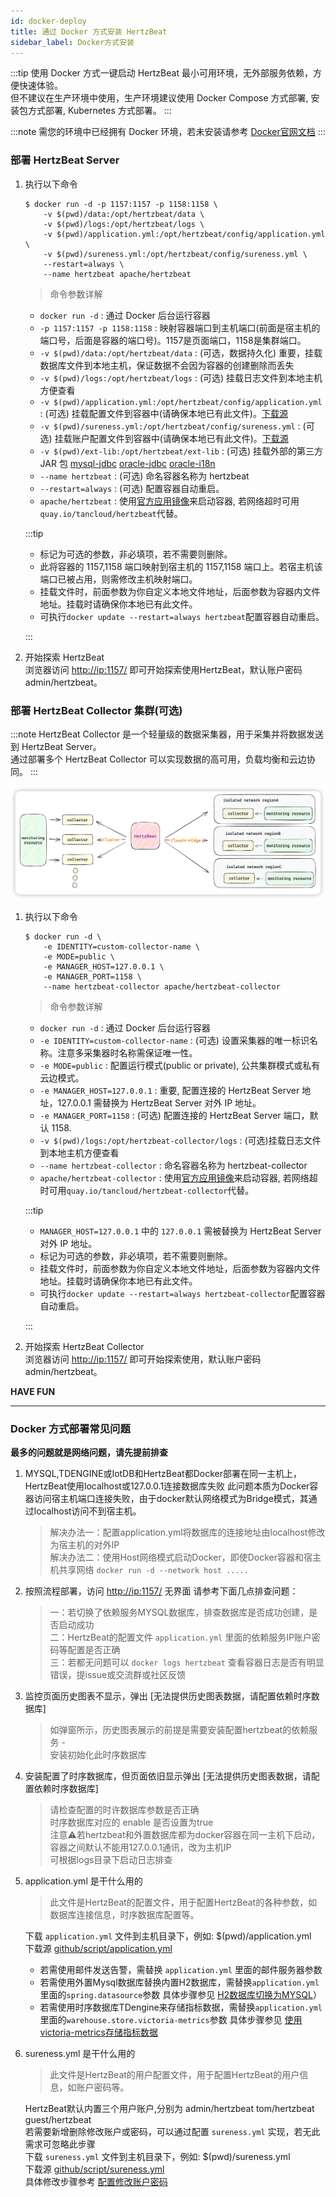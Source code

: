 ```yaml
---
id: docker-deploy  
title: 通过 Docker 方式安装 HertzBeat    
sidebar_label: Docker方式安装
---
```


:::tip
使用 Docker 方式一键启动 HertzBeat 最小可用环境，无外部服务依赖，方便快速体验。  
但不建议在生产环境中使用，生产环境建议使用 Docker Compose 方式部署, 安装包方式部署, Kubernetes 方式部署。
:::

:::note
需您的环境中已经拥有 Docker 环境，若未安装请参考 [Docker官网文档](https://docs.docker.com/get-docker/)
:::

### 部署 HertzBeat Server

1. 执行以下命令

   ```shell
   $ docker run -d -p 1157:1157 -p 1158:1158 \
       -v $(pwd)/data:/opt/hertzbeat/data \
       -v $(pwd)/logs:/opt/hertzbeat/logs \
       -v $(pwd)/application.yml:/opt/hertzbeat/config/application.yml \
       -v $(pwd)/sureness.yml:/opt/hertzbeat/config/sureness.yml \
       --restart=always \
       --name hertzbeat apache/hertzbeat
   ```

   > 命令参数详解

   - `docker run -d` : 通过 Docker 后台运行容器
   - `-p 1157:1157 -p 1158:1158`  : 映射容器端口到主机端口(前面是宿主机的端口号，后面是容器的端口号)。1157是页面端口，1158是集群端口。
   - `-v $(pwd)/data:/opt/hertzbeat/data` : (可选，数据持久化) 重要，挂载数据库文件到本地主机，保证数据不会因为容器的创建删除而丢失
   - `-v $(pwd)/logs:/opt/hertzbeat/logs` : (可选) 挂载日志文件到本地主机方便查看
   - `-v $(pwd)/application.yml:/opt/hertzbeat/config/application.yml`  : (可选) 挂载配置文件到容器中(请确保本地已有此文件)。[下载源](https://github.com/apache/hertzbeat/raw/master/script/application.yml)
   - `-v $(pwd)/sureness.yml:/opt/hertzbeat/config/sureness.yml`  : (可选) 挂载账户配置文件到容器中(请确保本地已有此文件)。[下载源](https://github.com/apache/hertzbeat/raw/master/script/sureness.yml)
   - `-v $(pwd)/ext-lib:/opt/hertzbeat/ext-lib`  : (可选) 挂载外部的第三方 JAR 包 [mysql-jdbc](https://dev.mysql.com/get/Downloads/Connector-J/mysql-connector-java-8.0.25.zip) [oracle-jdbc](https://download.oracle.com/otn-pub/otn_software/jdbc/234/ojdbc8.jar) [oracle-i18n](https://repo.mavenlibs.com/maven/com/oracle/database/nls/orai18n/21.5.0.0/orai18n-21.5.0.0.jar)
   - `--name hertzbeat` : (可选) 命名容器名称为 hertzbeat
   - `--restart=always` : (可选) 配置容器自动重启。
   - `apache/hertzbeat` : 使用[官方应用镜像](https://hub.docker.com/r/apache/hertzbeat)来启动容器, 若网络超时可用`quay.io/tancloud/hertzbeat`代替。

   :::tip

   - 标记为可选的参数，非必填项，若不需要则删除。
   - 此将容器的 1157,1158 端口映射到宿主机的 1157,1158 端口上。若宿主机该端口已被占用，则需修改主机映射端口。
   - 挂载文件时，前面参数为你自定义本地文件地址，后面参数为容器内文件地址。挂载时请确保你本地已有此文件。
   - 可执行```docker update --restart=always hertzbeat```配置容器自动重启。

   :::

2. 开始探索 HertzBeat  
   浏览器访问 <http://ip:1157/> 即可开始探索使用HertzBeat，默认账户密码 admin/hertzbeat。

### 部署 HertzBeat Collector 集群(可选)

:::note
HertzBeat Collector 是一个轻量级的数据采集器，用于采集并将数据发送到 HertzBeat Server。  
通过部署多个 HertzBeat Collector 可以实现数据的高可用，负载均衡和云边协同。
:::

![HertzBeat](/img/docs/cluster-arch.png)

1. 执行以下命令

   ```shell
   $ docker run -d \
       -e IDENTITY=custom-collector-name \
       -e MODE=public \
       -e MANAGER_HOST=127.0.0.1 \
       -e MANAGER_PORT=1158 \
       --name hertzbeat-collector apache/hertzbeat-collector
   ```

   > 命令参数详解

   - `docker run -d` : 通过 Docker 后台运行容器
   - `-e IDENTITY=custom-collector-name`  : (可选) 设置采集器的唯一标识名称。注意多采集器时名称需保证唯一性。
   - `-e MODE=public` : 配置运行模式(public or private), 公共集群模式或私有云边模式。
   - `-e MANAGER_HOST=127.0.0.1` : 重要, 配置连接的 HertzBeat Server 地址，127.0.0.1 需替换为 HertzBeat Server 对外 IP 地址。
   - `-e MANAGER_PORT=1158` :  (可选) 配置连接的 HertzBeat Server 端口，默认 1158.
   - `-v $(pwd)/logs:/opt/hertzbeat-collector/logs` : (可选)挂载日志文件到本地主机方便查看
   - `--name hertzbeat-collector` : 命名容器名称为 hertzbeat-collector
   - `apache/hertzbeat-collector` : 使用[官方应用镜像](https://hub.docker.com/r/apache/hertzbeat-collector)来启动容器, 若网络超时可用`quay.io/tancloud/hertzbeat-collector`代替。

   :::tip

   - `MANAGER_HOST=127.0.0.1` 中的 `127.0.0.1` 需被替换为 HertzBeat Server 对外 IP 地址。
   - 标记为可选的参数，非必填项，若不需要则删除。
   - 挂载文件时，前面参数为你自定义本地文件地址，后面参数为容器内文件地址。挂载时请确保你本地已有此文件。
   - 可执行```docker update --restart=always hertzbeat-collector```配置容器自动重启。

   :::

2. 开始探索 HertzBeat Collector  
   浏览器访问 <http://ip:1157/> 即可开始探索使用，默认账户密码 admin/hertzbeat。

**HAVE FUN**

----

### Docker 方式部署常见问题

**最多的问题就是网络问题，请先提前排查**

1. MYSQL,TDENGINE或IotDB和HertzBeat都Docker部署在同一主机上，HertzBeat使用localhost或127.0.0.1连接数据库失败
   此问题本质为Docker容器访问宿主机端口连接失败，由于docker默认网络模式为Bridge模式，其通过localhost访问不到宿主机。

   > 解决办法一：配置application.yml将数据库的连接地址由localhost修改为宿主机的对外IP  
   > 解决办法二：使用Host网络模式启动Docker，即使Docker容器和宿主机共享网络 `docker run -d --network host .....`

2. 按照流程部署，访问 <http://ip:1157/> 无界面
   请参考下面几点排查问题：

   > 一：若切换了依赖服务MYSQL数据库，排查数据库是否成功创建，是否启动成功  
   > 二：HertzBeat的配置文件 `application.yml` 里面的依赖服务IP账户密码等配置是否正确  
   > 三：若都无问题可以 `docker logs hertzbeat` 查看容器日志是否有明显错误，提issue或交流群或社区反馈

3. 监控页面历史图表不显示，弹出 [无法提供历史图表数据，请配置依赖时序数据库]

   > 如弹窗所示，历史图表展示的前提是需要安装配置hertzbeat的依赖服务 -  
   > 安装初始化此时序数据库

4. 安装配置了时序数据库，但页面依旧显示弹出 [无法提供历史图表数据，请配置依赖时序数据库]

   > 请检查配置的时许数据库参数是否正确  
   > 时序数据库对应的 enable 是否设置为true  
   > 注意⚠️若hertzbeat和外置数据库都为docker容器在同一主机下启动，容器之间默认不能用127.0.0.1通讯，改为主机IP  
   > 可根据logs目录下启动日志排查

5. application.yml 是干什么用的

   > 此文件是HertzBeat的配置文件，用于配置HertzBeat的各种参数，如数据库连接信息，时序数据库配置等。

   下载 `application.yml` 文件到主机目录下，例如: $(pwd)/application.yml  
   下载源 [github/script/application.yml](https://github.com/apache/hertzbeat/raw/master/script/application.yml)

   - 若需使用邮件发送告警，需替换 `application.yml` 里面的邮件服务器参数
   - 若需使用外置Mysql数据库替换内置H2数据库，需替换`application.yml`里面的`spring.datasource`参数 具体步骤参见 [H2数据库切换为MYSQL](mysql-change)）
   - 若需使用时序数据库TDengine来存储指标数据，需替换`application.yml`里面的`warehouse.store.victoria-metrics`参数 具体步骤参见 [使用victoria-metrics存储指标数据](victoria-metrics-init)

6. sureness.yml 是干什么用的

   > 此文件是HertzBeat的用户配置文件，用于配置HertzBeat的用户信息，如账户密码等。

   HertzBeat默认内置三个用户账户,分别为 admin/hertzbeat tom/hertzbeat guest/hertzbeat  
   若需要新增删除修改账户或密码，可以通过配置 `sureness.yml` 实现，若无此需求可忽略此步骤  
   下载 `sureness.yml` 文件到主机目录下，例如: $(pwd)/sureness.yml  
   下载源 [github/script/sureness.yml](https://github.com/apache/hertzbeat/raw/master/script/sureness.yml)  
   具体修改步骤参考 [配置修改账户密码](account-modify)
